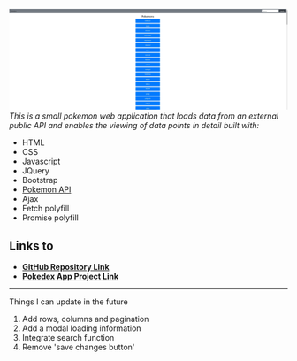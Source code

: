 ![screenshot](Screenshot.jpg)
_This is a small pokemon web application that loads data from an external public API and enables the viewing of data points in detail built with:_

* HTML
* CSS
* Javascript
* JQuery
* Bootstrap
* [Pokemon API](https://pokeapi.co/api/v2/pokemon/?limit=150)
* Ajax
* Fetch polyfill
* Promise polyfill

## Links to 
* [**GitHub Repository Link**](https://github.com/KunKang82/Simple-js-app/tree/main)
* [**Pokedex App Project Link**](https://kunkang82.github.io/Simple-js-app/)



---

Things I can update in the future
1. Add rows, columns and pagination
2. Add a modal loading information
3. Integrate search function
4. Remove 'save changes button'